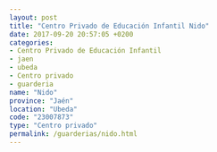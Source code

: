 ```yaml
---
layout: post
title: "Centro Privado de Educación Infantil Nido"
date: 2017-09-20 20:57:05 +0200
categories:
- Centro Privado de Educación Infantil
- jaen
- ubeda
- Centro privado
- guarderia
name: "Nido"
province: "Jaén"
location: "Ubeda"
code: "23007873"
type: "Centro privado"
permalink: /guarderias/nido.html
---
```

